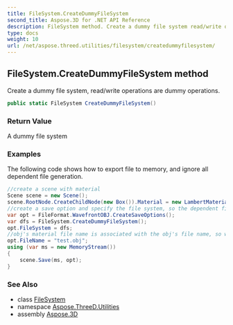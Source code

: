 ```yaml
---
title: FileSystem.CreateDummyFileSystem
second_title: Aspose.3D for .NET API Reference
description: FileSystem method. Create a dummy file system read/write operations are dummy operations
type: docs
weight: 10
url: /net/aspose.threed.utilities/filesystem/createdummyfilesystem/
---
```

## FileSystem.CreateDummyFileSystem method

Create a dummy file system, read/write operations are dummy operations.

```csharp
public static FileSystem CreateDummyFileSystem()
```

### Return Value

A dummy file system

### Examples

The following code shows how to export file to memory, and ignore all dependent file generation.

```csharp
//create a scene with material
Scene scene = new Scene();
scene.RootNode.CreateChildNode(new Box()).Material = new LambertMaterial();
//create a save option and specify the file system, so the dependent file will be written to memory
var opt = FileFormat.WavefrontOBJ.CreateSaveOptions();
var dfs = FileSystem.CreateDummyFileSystem();
opt.FileSystem = dfs;
//obj's material file name is associated with the obj's file name, so we need a explicit name.
opt.FileName = "test.obj";
using (var ms = new MemoryStream())
{
    scene.Save(ms, opt);
}
```

### See Also

* class [FileSystem](../)
* namespace [Aspose.ThreeD.Utilities](../../../aspose.threed.utilities/)
* assembly [Aspose.3D](../../../)


